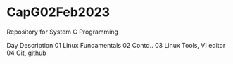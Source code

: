 # CapG02Feb2023

Repository for System C Programming

Day			Description
01			Linux Fundamentals
02			Contd..
03			Linux Tools, VI editor
04			Git, github
